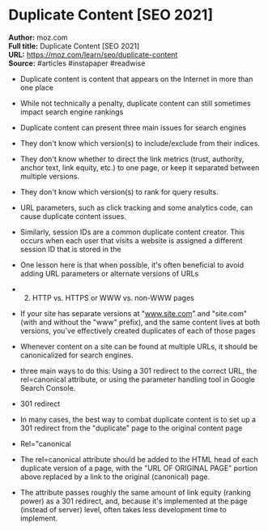 # Duplicate Content [SEO 2021]

**Author:** moz.com  
**Full title:** Duplicate Content [SEO 2021]  
**URL:** https://moz.com/learn/seo/duplicate-content  
**Source:** #articles #instapaper #readwise

- Duplicate content is content that appears on the Internet in more than one place 
   
- While not technically a penalty, duplicate content can still sometimes impact search engine rankings 
   
- Duplicate content can present three main issues for search engines 
   
- They don't know which version(s) to include/exclude from their indices. 
   
- They don't know whether to direct the link metrics (trust, authority, anchor text, link equity, etc.) to one page, or keep it separated between multiple versions. 
   
- They don't know which version(s) to rank for query results. 
   
- URL parameters, such as click tracking and some analytics code, can cause duplicate content issues. 
   
- Similarly, session IDs are a common duplicate content creator. This occurs when each user that visits a website is assigned a different session ID that is stored in the 
   
- One lesson here is that when possible, it's often beneficial to avoid adding URL parameters or alternate versions of URLs 
   
- 2. HTTP vs. HTTPS or WWW vs. non-WWW pages 
   
- If your site has separate versions at "www.site.com" and "site.com" (with and without the "www" prefix), and the same content lives at both versions, you've effectively created duplicates of each of those pages 
   
- Whenever content on a site can be found at multiple URLs, it should be canonicalized for search engines. 
   
- three main ways to do this: Using a 301 redirect to the correct URL, the rel=canonical attribute, or using the parameter handling tool in Google Search Console. 
   
- 301 redirect 
   
- In many cases, the best way to combat duplicate content is to set up a 301 redirect from the "duplicate" page to the original content page 
   
- Rel="canonical 
   
- The rel=canonical attribute should be added to the HTML head of each duplicate version of a page, with the "URL OF ORIGINAL PAGE" portion above replaced by a link to the original (canonical) page. 
   
- The attribute passes roughly the same amount of link equity (ranking power) as a 301 redirect, and, because it's implemented at the page (instead of server) level, often takes less development time to implement. 
   
